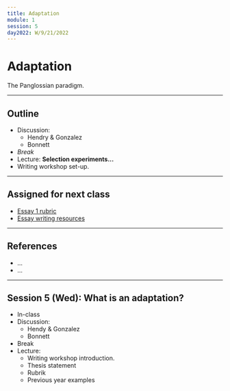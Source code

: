 ```yaml
---
title: Adaptation
module: 1
session: 5
day2022: W/9/21/2022
---
```


# Adaptation

The Panglossian paradigm.

----

## Outline
- Discussion:
	- Hendry & Gonzalez
	- Bonnett
- *Break*
- Lecture: **Selection experiments...**		
- Writing workshop set-up.

----

## Assigned for next class
- [Essay 1 rubric](...)
- [Essay writing resources](...)

----

## References
- ...
- ...

----

## Session 5 (Wed): What is an adaptation?

- In-class
- Discussion:
	- Hendy & Gonzalez
	- Bonnett
- Break
- Lecture:
	- Writing workshop introduction.
	- Thesis statement
	- Rubrik
	- Previous year examples


